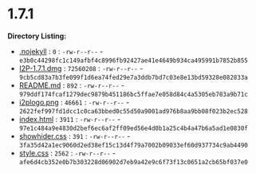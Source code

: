 1.7.1
=====

**Directory Listing:**

 - [.nojekyll](.nojekyll) : `0` : `-rw-r--r--` - `e3b0c44298fc1c149afbf4c8996fb92427ae41e4649b934ca495991b7852b855`
 - [I2P-1.7.1.dmg](I2P-1.7.1.dmg) : `72560208` : `-rw-r--r--` - `9cb5cd83a7b3fe099f1d6ea74fed29e7a3ddb7bd7c03e8e13bd59328e082833a`
 - [README.md](README.md) : `892` : `-rw-r--r--` - `979ddf174fcaf1279dec9879b451186bc5ffae7e058d84c4a5305eb703a9b71c`
 - [i2plogo.png](i2plogo.png) : `46661` : `-rw-r--r--` - `2622fef997fd1dcc1c0ca63bbed0c55d50a9001ad976b8aa9bb08f023b2ec528`
 - [index.html](index.html) : `3911` : `-rw-r--r--` - `97e1c484a9e4830d2bef6ec6af2ff09ed56e4d0b1a25c4b4a47b6a5ad1e0830f`
 - [showhider.css](showhider.css) : `391` : `-rw-r--r--` - `3fa35d42a1ec9060d2ed38ef15c13d4f79a7002b09033ef60d937734c9ab4490`
 - [style.css](style.css) : `2562` : `-rw-r--r--` - `afe6d4cb352e0b7b303228d06902d7eb9a42e9c6f73f13c0651a2cb65bf037e0`
